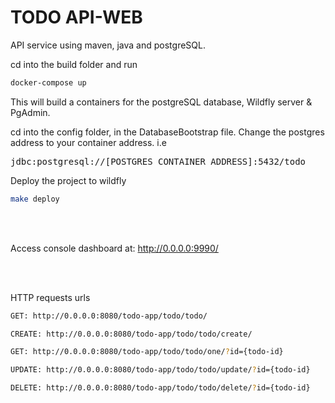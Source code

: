 
# TODO API-WEB

API service using maven, java and postgreSQL.

cd into the build folder and run

``` bash
docker-compose up
```

This will build a containers for the postgreSQL database, Wildfly server & PgAdmin. 

cd into the config folder, in the DatabaseBootstrap file. 
Change the postgres address to your container address.
i.e 
<pre>
jdbc:postgresql://[POSTGRES_CONTAINER_ADDRESS]:5432/todo
</pre>

Deploy the project to wildfly

```bash
make deploy
```
<br/><br/>

Access console dashboard at: http://0.0.0.0:9990/

<br/><br/>

HTTP requests urls

```bash
GET: http://0.0.0.0:8080/todo-app/todo/todo/

CREATE: http://0.0.0.0:8080/todo-app/todo/todo/create/

GET: http://0.0.0.0:8080/todo-app/todo/todo/one/?id={todo-id}

UPDATE: http://0.0.0.0:8080/todo-app/todo/todo/update/?id={todo-id}

DELETE: http://0.0.0.0:8080/todo-app/todo/todo/delete/?id={todo-id}
```
